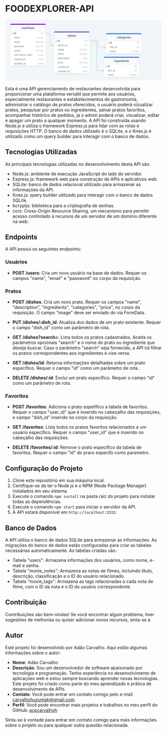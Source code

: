 # FOODEXPLORER-API
![Estrutura do bando de dados](src/assets/drawnsql.png)


Esta é uma API gerenciamento de restaurantes  desenvolvida para proporcionar uma plataforma versátil que permite aos usuários, especialmente restaurantes e estabelecimentos de gastronomia, administrar o catálogo de pratos oferecidos, o usuário poderá vizualizar pratos, pesquisar por pratos ou ingredientes, salvar pratos favoritos, acompanhar histórico de pedidos, já o admin  poderá criar, visualizar, editar e apagar um prato a qualquer momento. A API foi construída usando Node.js e utiliza o framework Express.js para lidar com as rotas e requisições HTTP. O banco de dados utilizado é o SQLite, e o Knex.js é utilizado como um query builder para interagir com o banco de dados.


## Tecnologias Utilizadas

As principais tecnologias utilizadas no desenvolvimento desta API são:

- Node.js: ambiente de execução JavaScript do lado do servidor.
- Express.js: framework web para construção de APIs e aplicativos web.
- SQLite: banco de dados relacional utilizado para armazenar as informações da API.
- Knex.js: query builder utilizado para interagir com o banco de dados SQLite.
- bcryptjs: biblioteca para a criptografia de senhas.
- cors: Cross-Origin Resource Sharing, um mecanismo para permitir acesso controlado a recursos de um servidor de um domínio diferente na web.


## Endpoints

A API possui os seguintes endpoints:

### Usuários

- **POST /users**: Cria um novo usuário na base de dados. Requer os campos "name", "email" e "password" no corpo da requisição.

### Pratos

- **POST /dishes**: Cria um  novo prato. Requer os campos  "name", "description", "ingredients", "categories", "price",  no corpo da requisição. O campo "image" deve ser enviado do via FormData.

- **PUT /dishes/:dish_id**: Atualiza dos dados de um prato existente. Requer o campo "dish_id" como um parâmetro de rota.

- **GET /dishes?search=**: Lista todos os pratos cadastrados. Aceita os parâmetros opcionais "search" e o nome do prato ou ingrediente que deseja buscar. Caso o parâmetro "search" seja fornecido, a API irá filtrar os pratos correspondentes aos ingredientes e vise versa.

- **GET /dishes/id**: Retorna informações detalhadas sobre um prato específico. Requer o campo "id" como um parâmetro de rota..

- **DELETE /dishes/:id**: Exclui um prato específico. Requer o campo "id" como um parâmetro de rota.

### Favoritos

- **POST /favorites**: Adiciona o prato espefífico a tabela de favoritos. Requer o campo "user_id" que é inserido no cabeçalho das requisições, e campo  "dish_id" inserido no corpo da requisição.

- **GET /favorites**: Lista todos os pratos favoritos relacionados a um usuário específico. Requer o campo "user_id" que é inserido no cabeçalho das requisições.
 
- **DELETE /favorites/:id**: Remove o prato específico da tabela de favoritos. Requer o campo "id" do praro específo como parametro.

## Configuração do Projeto

1. Clone este repositório em sua máquina local.
2. Certifique-se de ter o Node.js e o NPM (Node Package Manager) instalados em seu sistema.
3. Execute o comando `npm install` na pasta raiz do projeto para instalar todas as dependências.
4. Execute o comando `npm start` para iniciar o servidor da API.
5. A API estará disponível em `http://localhost:3333`.

## Banco de Dados

A API utiliza o banco de dados SQLite para armazenar as informações. As migrações do banco de dados estão configuradas para criar as tabelas necessárias automaticamente. As tabelas criadas são:

- Tabela "users": Armazena informações dos usuários, como nome, e-mail e senha.
- Tabela "movie_notes": Armazena as notas de filmes, incluindo título, descrição, classificação e o ID do usuário relacionado.
- Tabela "movie_tags": Armazena as tags relacionadas a cada nota de filme, com o ID da nota e o ID do usuário correspondente.

## Contribuição

Contribuições são bem-vindas! Se você encontrar algum problema, tiver sugestões de melhorias ou quiser adicionar novos recursos, sinta-se à

## Autor

Este projeto foi desenvolvido por Adão Carvalho. Aqui estão algumas informações sobre o autor:

- **Nome**: Adão Carvalho
- **Descrição**: Sou um desenvolvedor de software apaixonado por tecnologia e programação. Tenho experiência no desenvolvimento de aplicações web e estou sempre buscando aprender novas tecnologias. Este projeto foi criado como parte do meu aprendizado e prática de desenvolvimento de APIs.
- **Contato**: Você pode entrar em contato comigo pelo e-mail carvalhohuzumak@gmail.com.
- **Perfil**: Você pode encontrar mais projetos e trabalhos no meu perfil do GitHub: [acpcarvalhoh](https://github.com/acpcarvalhoh)

Sinta-se à vontade para entrar em contato comigo para mais informações sobre o projeto ou para qualquer outra questão relacionada.






